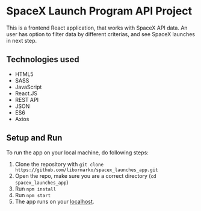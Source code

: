# SpaceX Launch Program API Project
This is a frontend React application, that works with SpaceX API data. An user has option to filter data by different criterias, and see SpaceX launches in next step.
## Technologies used
* HTML5
* SASS
* JavaScript
* React.JS
* REST API
* JSON
* ES6
* Axios
## Setup and Run
To run the app on your local machine, do following steps:
1. Clone the repository with `git clone https://github.com/libormarko/spacex_launches_app.git`
2. Open the repo, make sure you are a correct directory (`cd spacex_launches_app`)
3. Run `npm install`
4. Run `npm start`
5. The app runs on your [localhost](http://localhost:3000/).